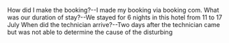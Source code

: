How did I make the booking?--I made my booking via booking com.
What was our duration of stay?--We stayed for 6 nights in this hotel from 11 to 17 July 
When did the technician arrive?--Two days after the technician came but was not able to determine the cause of the disturbing 
